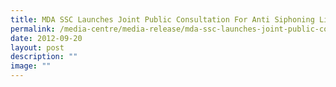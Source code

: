 ```yaml
---
title: MDA SSC Launches Joint Public Consultation For Anti Siphoning List
permalink: /media-centre/media-release/mda-ssc-launches-joint-public-consultation-for-anti-siphoning-list/
date: 2012-09-20
layout: post
description: ""
image: ""
---
```

